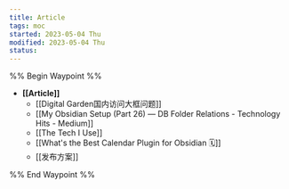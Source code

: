 ```yaml
---
title: Article
tags: moc
started: 2023-05-04 Thu
modified: 2023-05-04 Thu
status: 
---
```

%% Begin Waypoint %%
- **[[Article]]**
	- [[Digital Garden国内访问大框问题]]
	- [[My Obsidian Setup (Part 26) — DB Folder Relations - Technology Hits - Medium]]
	- [[The Tech I Use]]
	- [[What's the Best Calendar Plugin for Obsidian 🗓️]]
	- [[发布方案]]

%% End Waypoint %%